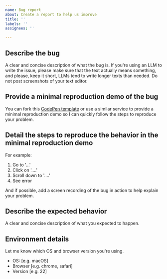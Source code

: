 ```yaml
---
name: Bug report
about: Create a report to help us improve
title: ''
labels: ''
assignees: ''

---
```


## Describe the bug

A clear and concise description of what the bug is.
If you're using an LLM to write the issue, please make sure that the text actually means something, and please, keep it short, LLMs tend to write longer texts than needed.
Do not post screenshots of your text editor.

## Provide a minimal reproduction demo of the bug

You can fork this [CodePen template](https://codepen.io/juliangarnier/pen/pvoGoxR) or use a similar service to provide a minimal reproduction demo so I can quickly follow the steps to reproduce your problem.

## Detail the steps to reproduce the behavior in the minimal reproduction demo

For example:
1. Go to '...'
2. Click on '....'
3. Scroll down to '....'
4. See error

And if possible, add a screen recording of the bug in action to help explain your problem.

## Describe the expected behavior

A clear and concise description of what you expected to happen.

## Environment details

Let me know which OS and browser version you're using.
 - OS: [e.g. macOS]
 - Browser [e.g. chrome, safari]
 - Version [e.g. 22]
